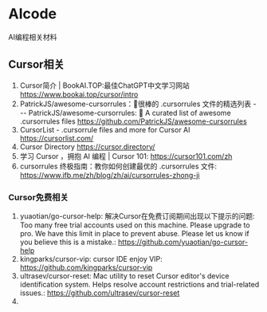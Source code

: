# AIcode
AI编程相关材料


## Cursor相关
1. Cursor简介 | BookAI.TOP:最佳ChatGPT中文学习网站 https://www.bookai.top/cursor/intro
2. PatrickJS/awesome-cursorrules：📄很棒的 .cursorrules 文件的精选列表 --- PatrickJS/awesome-cursorrules: 📄 A curated list of awesome .cursorrules files https://github.com/PatrickJS/awesome-cursorrules
3. CursorList - .cursorrule files and more for Cursor AI https://cursorlist.com/
4. Cursor Directory https://cursor.directory/
5. 学习 Cursor ，拥抱 AI 编程 | Cursor 101: https://cursor101.com/zh
6. cursorrules 终极指南：教你如何创建最优的 .cursorrules 文件: https://www.ifb.me/zh/blog/zh/ai/cursorrules-zhong-ji


### Cursor免费相关
1. yuaotian/go-cursor-help: 解决Cursor在免费订阅期间出现以下提示的问题: Too many free trial accounts used on this machine. Please upgrade to pro. We have this limit in place to prevent abuse. Please let us know if you believe this is a mistake.: https://github.com/yuaotian/go-cursor-help
2. kingparks/cursor-vip: cursor IDE enjoy VIP: https://github.com/kingparks/cursor-vip
3. ultrasev/cursor-reset: Mac utility to reset Cursor editor's device identification system. Helps resolve account restrictions and trial-related issues.: https://github.com/ultrasev/cursor-reset
4. 
